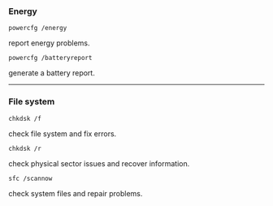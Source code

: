 ### Energy
```
powercfg /energy
```
report energy problems.
```
powercfg /batteryreport
```
generate a battery report.
___
### File system
```
chkdsk /f
```
check file system and fix errors.
```
chkdsk /r
```
check physical sector issues and recover information.
```
sfc /scannow
```
check system files and repair problems.